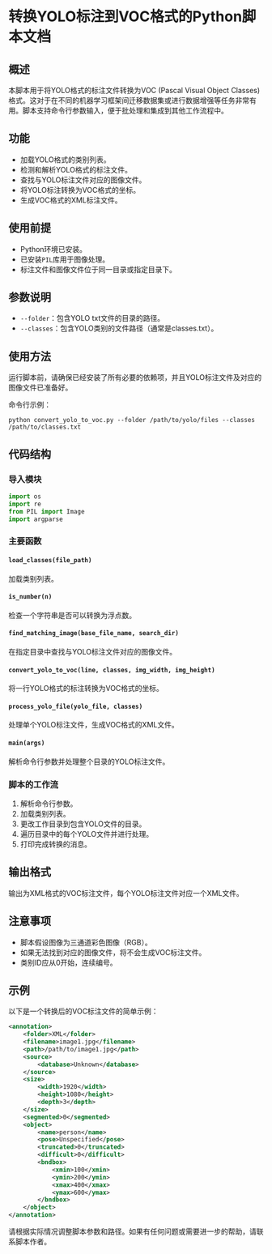 # 转换YOLO标注到VOC格式的Python脚本文档

## 概述
本脚本用于将YOLO格式的标注文件转换为VOC (Pascal Visual Object Classes) 格式。这对于在不同的机器学习框架间迁移数据集或进行数据增强等任务非常有用。脚本支持命令行参数输入，便于批处理和集成到其他工作流程中。

## 功能
- 加载YOLO格式的类别列表。
- 检测和解析YOLO格式的标注文件。
- 查找与YOLO标注文件对应的图像文件。
- 将YOLO标注转换为VOC格式的坐标。
- 生成VOC格式的XML标注文件。

## 使用前提
- Python环境已安装。
- 已安装`PIL`库用于图像处理。
- 标注文件和图像文件位于同一目录或指定目录下。

## 参数说明
- `--folder`：包含YOLO txt文件的目录的路径。
- `--classes`：包含YOLO类别的文件路径（通常是classes.txt）。

## 使用方法
运行脚本前，请确保已经安装了所有必要的依赖项，并且YOLO标注文件及对应的图像文件已准备好。

命令行示例：
```shell
python convert_yolo_to_voc.py --folder /path/to/yolo/files --classes /path/to/classes.txt
```

## 代码结构

### 导入模块
```python
import os
import re
from PIL import Image
import argparse
```

### 主要函数

#### `load_classes(file_path)`
加载类别列表。

#### `is_number(n)`
检查一个字符串是否可以转换为浮点数。

#### `find_matching_image(base_file_name, search_dir)`
在指定目录中查找与YOLO标注文件对应的图像文件。

#### `convert_yolo_to_voc(line, classes, img_width, img_height)`
将一行YOLO格式的标注转换为VOC格式的坐标。

#### `process_yolo_file(yolo_file, classes)`
处理单个YOLO标注文件，生成VOC格式的XML文件。

#### `main(args)`
解析命令行参数并处理整个目录的YOLO标注文件。

### 脚本的工作流
1. 解析命令行参数。
2. 加载类别列表。
3. 更改工作目录到包含YOLO文件的目录。
4. 遍历目录中的每个YOLO文件并进行处理。
5. 打印完成转换的消息。

## 输出格式
输出为XML格式的VOC标注文件，每个YOLO标注文件对应一个XML文件。

## 注意事项
- 脚本假设图像为三通道彩色图像（RGB）。
- 如果无法找到对应的图像文件，将不会生成VOC标注文件。
- 类别ID应从0开始，连续编号。

## 示例
以下是一个转换后的VOC标注文件的简单示例：

```xml
<annotation>
    <folder>XML</folder>
    <filename>image1.jpg</filename>
    <path>/path/to/image1.jpg</path>
    <source>
        <database>Unknown</database>
    </source>
    <size>
        <width>1920</width>
        <height>1080</height>
        <depth>3</depth>
    </size>
    <segmented>0</segmented>
    <object>
        <name>person</name>
        <pose>Unspecified</pose>
        <truncated>0</truncated>
        <difficult>0</difficult>
        <bndbox>
            <xmin>100</xmin>
            <ymin>200</ymin>
            <xmax>400</xmax>
            <ymax>600</ymax>
        </bndbox>
    </object>
</annotation>
```

请根据实际情况调整脚本参数和路径。如果有任何问题或需要进一步的帮助，请联系脚本作者。